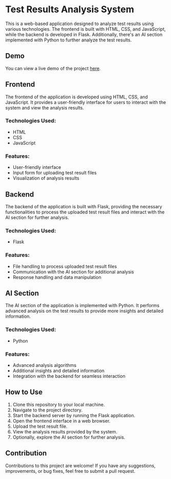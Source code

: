 # Test Results Analysis System

This is a web-based application designed to analyze test results using various technologies. The frontend is built with HTML, CSS, and JavaScript, while the backend is developed in Flask. Additionally, there's an AI section implemented with Python to further analyze the test results.
## Demo

You can view a live demo of the project <a href="https://sarakhosrozadeh.github.io/Analysis-of-test-results/" target="_blank">here</a>.





## Frontend

The frontend of the application is developed using HTML, CSS, and JavaScript. It provides a user-friendly interface for users to interact with the system and view the analysis results.

### Technologies Used:

- HTML
- CSS
- JavaScript

### Features:

- User-friendly interface
- Input form for uploading test result files
- Visualization of analysis results

## Backend

The backend of the application is built with Flask, providing the necessary functionalities to process the uploaded test result files and interact with the AI section for further analysis.

### Technologies Used:

- Flask

### Features:

- File handling to process uploaded test result files
- Communication with the AI section for additional analysis
- Response handling and data manipulation

## AI Section

The AI section of the application is implemented with Python. It performs advanced analysis on the test results to provide more insights and detailed information.

### Technologies Used:

- Python

### Features:

- Advanced analysis algorithms
- Additional insights and detailed information
- Integration with the backend for seamless interaction

## How to Use

1. Clone this repository to your local machine.
2. Navigate to the project directory.
3. Start the backend server by running the Flask application.
4. Open the frontend interface in a web browser.
5. Upload the test result file.
6. View the analysis results provided by the system.
7. Optionally, explore the AI section for further analysis.

## Contribution

Contributions to this project are welcome! If you have any suggestions, improvements, or bug fixes, feel free to submit a pull request.
